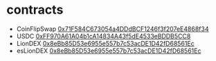 # contracts
- CoinFlipSwap <a href="https://arbiscan.io/address/0x71F584C673054a4DDdBCF1246f3f207eE4868f34#code">0x71F584C673054a4DDdBCF1246f3f207eE4868f34</a>
- USDC <a href="https://arbiscan.io/token/0xFF970A61A04b1cA14834A43f5dE4533eBDDB5CC8">0xFF970A61A04b1cA14834A43f5dE4533eBDDB5CC8</a>
- LionDEX <a href="https://arbiscan.io/token/0x8eBb85D53e6955e557b7c53acDE1D42fD68561Ec">0x8eBb85D53e6955e557b7c53acDE1D42fD68561Ec</a>
- esLionDEX <a href="https://arbiscan.io/token/0x8eBb85D53e6955e557b7c53acDE1D42fD68561Ec">0x8eBb85D53e6955e557b7c53acDE1D42fD68561Ec</a>
